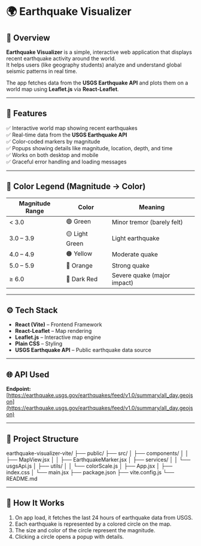 # 🌍 Earthquake Visualizer

## 📖 Overview
**Earthquake Visualizer** is a simple, interactive web application that displays recent earthquake activity around the world.  
It helps users (like geography students) analyze and understand global seismic patterns in real time.

The app fetches data from the **USGS Earthquake API** and plots them on a world map using **Leaflet.js** via **React-Leaflet**.

---

## 🚀 Features
✅ Interactive world map showing recent earthquakes  
✅ Real-time data from the **USGS Earthquake API**  
✅ Color-coded markers by magnitude  
✅ Popups showing details like magnitude, location, depth, and time  
✅ Works on both desktop and mobile  
✅ Graceful error handling and loading messages  

---

## 🎨 Color Legend (Magnitude → Color)

| Magnitude Range | Color       | Meaning                     |
|------------------|-------------|------------------------------|
| < 3.0            | 🟢 Green     | Minor tremor (barely felt)   |
| 3.0 – 3.9        | 🟡 Light Green | Light earthquake           |
| 4.0 – 4.9        | 🟠 Yellow     | Moderate quake              |
| 5.0 – 5.9        | 🔴 Orange     | Strong quake                |
| ≥ 6.0            | 🔴 Dark Red   | Severe quake (major impact) |

---

## ⚙️ Tech Stack
- **React (Vite)** – Frontend Framework  
- **React-Leaflet** – Map rendering  
- **Leaflet.js** – Interactive map engine  
- **Plain CSS** – Styling  
- **USGS Earthquake API** – Public earthquake data source  

---

## 🌐 API Used
**Endpoint:**  
[https://earthquake.usgs.gov/earthquakes/feed/v1.0/summary/all_day.geojson](https://earthquake.usgs.gov/earthquakes/feed/v1.0/summary/all_day.geojson)

---

## 🧩 Project Structure

earthquake-visualizer-vite/
├── public/
├── src/
│ ├── components/
│ │ ├── MapView.jsx
│ │ ├── EarthquakeMarker.jsx
│ ├── services/
│ │ └── usgsApi.js
│ ├── utils/
│ │ └── colorScale.js
│ ├── App.jsx
│ ├── index.css
│ └── main.jsx
├── package.json
├── vite.config.js
└── README.md


---

## 🧠 How It Works
1. On app load, it fetches the last 24 hours of earthquake data from USGS.  
2. Each earthquake is represented by a colored circle on the map.  
3. The size and color of the circle represent the magnitude.  
4. Clicking a circle opens a popup with details.  


